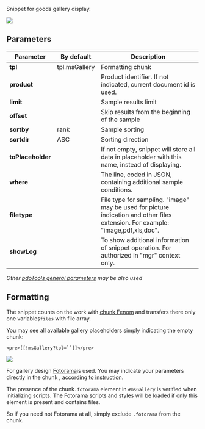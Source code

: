 Snippet for goods gallery display.

[![](https://file.modx.pro/files/7/0/7/70795a067dcbc05e6cd13448ce196381s.jpg)](https://file.modx.pro/files/7/0/7/70795a067dcbc05e6cd13448ce196381.png)

## Parameters

Parameter           | By default    | Description
--------------------|---------------|---------------------------------------------
**tpl**             | tpl.msGallery | Formatting chunk
**product**         |               | Product identifier. If not indicated, current document id is used.
**limit**           |               | Sample results limit
**offset**          |               | Skip results from the beginning of the sample
**sortby**          | rank          | Sample sorting
**sortdir**         | ASC           | Sorting direction
**toPlaceholder**   |               | If not empty, snippet will store all data in placeholder with this name, instead of displaying.
**where**           |               | The line, coded in JSON,  containing additional sample conditions.
**filetype**        |               | File type for sampling. "image" may be used for picture indication and other files extension. For example: "image,pdf,xls,doc".
**showLog**         |               | To show additional information of snippet operation. For authorized in "mgr" context only.

*Other [pdoTools general parameters][1] may be also used*

## Formatting
The snippet counts on the work with [chunk Fenom][2] and transfers there only one variable`$files` with file array.

You may see all available gallery placeholders simply indicating the empty chunk:
```
<pre>[[!msGallery?tpl=``]]</pre>
```

[![](https://file.modx.pro/files/0/b/a/0babb052b84702f8ca9a9f32eda62312s.jpg)](https://file.modx.pro/files/0/b/a/0babb052b84702f8ca9a9f32eda62312.png)

For gallery design [Fotorama][3]is used.
You may indicate your parameters directly in the chunk , [according to instruction][4].

The presence of the  chunk`.fotorama` element in `#msGallery` is verified when initializing scripts.
The Fotorama scripts and styles will be loaded if only this element is present and contains files.

So if you need not Fotorama at all, simply exclude `.fotorama` from the  chunk.


[1]: /en/01_Components/01_pdoTools/04_General_parameters.md
[2]: /en/01_Components/01_pdoTools/03_Parser.md
[3]: http://fotorama.io/
[4]: http://fotorama.io/customize/options/
